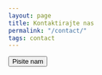 ```yaml
---
layout: page
title: Kontaktirajte nas
permalink: "/contact/"
tags: contact
---
```

<!-- START Formbricks Surveys -->
  <script type="text/javascript">
  !function(){
      var appUrl = "https://app.formbricks.com";
      var environmentId = "cmcll1z7h3fapxk01qxd7e1vh";
      var t=document.createElement("script");t.type="text/javascript",t.async=!0,t.src=appUrl+"/js/formbricks.umd.cjs",t.onload=function(){window.formbricks?window.formbricks.setup({environmentId:environmentId,appUrl:appUrl}):console.error("Formbricks library failed to load properly. The formbricks object is not available.");};var e=document.getElementsByTagName("script")[0];e.parentNode.insertBefore(t,e)}();
  </script>
  <!-- END Formbricks Surveys -->

<button class="start-contact-us">Pisite nam</button>
